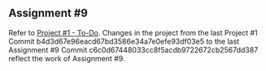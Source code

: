 ## Assignment #9
Refer to [Project #1 - To-Do](../../Projects/Project%20%231%20-%20To-Do). Changes in the project from
the last Project #1 Commit b4d3d67e96eacd67bd3586e34a7e0efe93df03e5 to the last Assignment #9 Commit c6c0d67448033cc8f5acdb9722672cb2567dd387 reflect the work of Assignment #9.